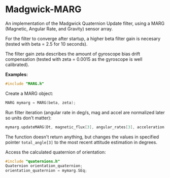 # Madgwick-MARG
An implementation of the Madgwick Quaternion Update filter, using a MARG (Magnetic, Angular Rate, and Gravity) sensor array.

For the filter to converge after startup, a higher beta filter gain is necesary (tested with beta = 2.5 for 10 seconds).

The filter gain zeta describes the amount of gyroscope bias drift compensation (tested with zeta = 0.0015 as the gyroscope is well calibrated).

**Examples:**

```cpp
#include "MARG.h"
```
Create a MARG object:
```cpp
MARG mymarg = MARG(beta, zeta);
```
Run filter iteration (angular rate in deg/s, mag and accel are normalized later so units don't matter):
```cpp
mymarg.updateMARG(Dt, magnetic_flux[3], angular_rates[3], acceleration[3], total_angle[3]);
```
The function doesn't return anything, but changes the values in specified pointer `total_angle[3]` to the most recent attitude estimation in degrees.

Access the calculated quaternion of orientation:
```cpp
#include "quaternions.h"
Quaternion orientation_quaternion;
orientation_quaternion = mymarg.SEq;
```
